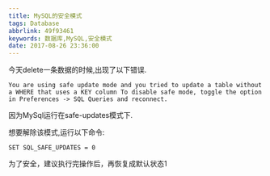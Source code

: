 ```yaml
---
title: MySQL的安全模式
tags: Database
abbrlink: 49f93461
keywords: 数据库,MySQL,安全模式
date: 2017-08-26 23:36:00
---
```


今天delete一条数据的时候,出现了以下错误.
```
You are using safe update mode and you tried to update a table without a WHERE that uses a KEY column To disable safe mode, toggle the option in Preferences -> SQL Queries and reconnect.
```

因为MySql运行在safe-updates模式下.

想要解除该模式,运行以下命令:

```
SET SQL_SAFE_UPDATES = 0
```

为了安全，建议执行完操作后，再恢复成默认状态1